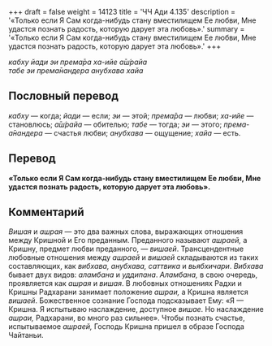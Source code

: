 +++
draft = false
weight = 14123
title = 'ЧЧ Ади 4.135'
description = '«Только если Я Сам когда-нибудь стану вместилищем Ее любви, Мне удастся познать радость, которую дарует эта любовь».'
summary = '«Только если Я Сам когда-нибудь стану вместилищем Ее любви, Мне удастся познать радость, которую дарует эта любовь».'
+++

_кабху йади эи према̄ра ха-ийе а̄ш́райа  
табе эи према̄нандера анубхава хайа_

## Пословный перевод

_кабху_ — когда; _йади_ — если; _эи_ — этой; _према̄ра_ — любви; _ха_\-_ийе_ — становлюсь; _а̄ш́райа_ — обителью; _табе_ — тогда; _эи_ — этого; _према_\-_а̄нандера_ — счастья любви; _анубхава_ — ощущение; _хайа_ — есть.

## Перевод

**«Только если Я Сам когда-нибудь стану вместилищем Ее любви, Мне удастся познать радость, которую дарует эта любовь».**

## Комментарий

_Вишая_ и _ашрая_ — это два важных слова, выражающих отношения между Кришной и Его преданным. Преданного называют _ашраей,_ а Кришну, предмет любви преданного, — _вишаей_. Трансцендентные любовные отношения между _ашраей_ и _вишаей_ складываются из таких составляющих, как _вибхава, анубхава, саттвика_ и _вьябхичари_. _Вибхава_ бывает двух видов: _аламбана_ и _уддипана_. _Аламбана,_ в свою очередь, проявляется как _ашрая_ и _вишая_. В любовных отношениях Радхи и Кришны Радхарани занимает положение _ашраи,_ а Кришна является _вишаей_. Божественное сознание Господа подсказывает Ему: «Я — Кришна. Я испытываю наслаждение, доступное _вишае_. Но наслаждение _ашраи,_ Радхарани, во много раз сильнее». Чтобы познать счастье, испытываемое _ашраей,_ Господь Кришна пришел в образе Господа Чайтаньи.

